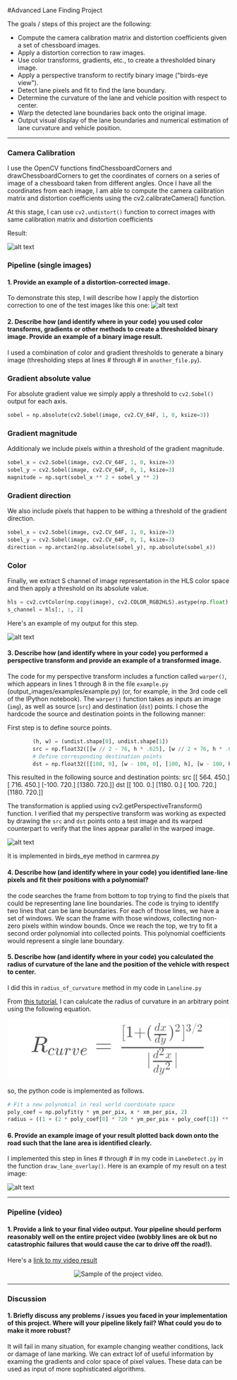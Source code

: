
#Advanced Lane Finding Project

The goals / steps of this project are the following:

* Compute the camera calibration matrix and distortion coefficients given a set of chessboard images.
* Apply a distortion correction to raw images.
* Use color transforms, gradients, etc., to create a thresholded binary image.
* Apply a perspective transform to rectify binary image ("birds-eye view").
* Detect lane pixels and fit to find the lane boundary.
* Determine the curvature of the lane and vehicle position with respect to center.
* Warp the detected lane boundaries back onto the original image.
* Output visual display of the lane boundaries and numerical estimation of lane curvature and vehicle position.

[//]: # (Image References)

[image1]: ./output_images/undistort1.png "Undistorted"

[image2]: ./output_images/undistort2.png "Road Transformed"
[image3]: ./output_images/edge.png "Binary Example"
[image4]: ./output_images/warp_1.png "Warp Example"
[image5]: ./examples/color_fit_lines.jpg "Fit Visual"
[image6]: ./examples/example_output.jpg "Output"
[video1]: https://github.com/victorchen276/CarND-Advanced-Lane-Lines/blob/master/output_videos/output_project_video.mp4 "Video"

[result_image1]: ./output_images/result_1.png "Result1"
[curve_grad]:./output_images/curve_grad.png "curve_grad"



---

### Camera Calibration

I use the OpenCV functions findChessboardCorners and drawChessboardCorners to
get the coordinates of corners on a series of image of a chessboard taken from different angles.
Once I have all the coordinates from each image, I am able to compute the camera
calibration matrix and distortion coefficients using the cv2.calibrateCamera() function.

At this stage, I can use `cv2.undistort()` function to correct images with same calibration matrix and distortion coefficients


Result:

![alt text][image1]


### Pipeline (single images)

#### 1. Provide an example of a distortion-corrected image.

To demonstrate this step, I will describe how I apply the distortion correction to one of the test images like this one:
![alt text][image2]

#### 2. Describe how (and identify where in your code) you used color transforms, gradients or other methods to create a thresholded binary image.  Provide an example of a binary image result.

I used a combination of color and gradient thresholds to generate a binary image (thresholding steps at lines # through # in `another_file.py`).


### Gradient absolute value
For absolute gradient value we simply apply a threshold to `cv2.Sobel()` output for each axis.

```python
sobel = np.absolute(cv2.Sobel(image, cv2.CV_64F, 1, 0, ksize=3))
```

### Gradient magnitude
Additionaly we include pixels within a threshold of the gradient magnitude.

```python
sobel_x = cv2.Sobel(image, cv2.CV_64F, 1, 0, ksize=3)
sobel_y = cv2.Sobel(image, cv2.CV_64F, 0, 1, ksize=3)
magnitude = np.sqrt(sobel_x ** 2 + sobel_y ** 2)
```

### Gradient direction
We also include pixels that happen to be withing a threshold of the gradient direction.

```python
sobel_x = cv2.Sobel(image, cv2.CV_64F, 1, 0, ksize=3)
sobel_y = cv2.Sobel(image, cv2.CV_64F, 0, 1, ksize=3)
direction = np.arctan2(np.absolute(sobel_y), np.absolute(sobel_x))
```

### Color
Finally, we extract S channel of image representation in the HLS color space and then apply a threshold on its absolute value.

```python
hls = cv2.cvtColor(np.copy(image), cv2.COLOR_RGB2HLS).astype(np.float)
s_channel = hls[:, :, 2]
```
Here's an example of my output for this step.

![alt text][image3]

#### 3. Describe how (and identify where in your code) you performed a perspective transform and provide an example of a transformed image.

The code for my perspective transform includes a function called `warper()`, which appears in lines 1 through 8 in the file `example.py` (output_images/examples/example.py) (or, for example, in the 3rd code cell of the IPython notebook).  The `warper()` function takes as inputs an image (`img`), as well as source (`src`) and destination (`dst`) points.  I chose the hardcode the source and destination points in the following manner:


First step is to define source points.
```python
        (h, w) = (undist.shape[0], undist.shape[1])
        src = np.float32([[w // 2 - 76, h * .625], [w // 2 + 76, h * .625], [-100, h], [w + 100, h]])
        # Define corresponding destination points
        dst = np.float32([[100, 0], [w - 100, 0], [100, h], [w - 100, h]])
```

This resulted in the following source and destination points:
src
[[ 564.  450.]
 [ 716.  450.]
 [-100.  720.]
 [1380.  720.]]
 dst
[[ 100.    0.]
 [1180.    0.]
 [ 100.  720.]
 [1180.  720.]]

The transformation is applied using cv2.getPerspectiveTransform() function. I verified that my perspective transform was working as expected by drawing the `src` and `dst` points onto a test image and its warped counterpart to verify that the lines appear parallel in the warped image.

![alt text][image4]

It is implemented in birds_eye method in carmrea.py


#### 4. Describe how (and identify where in your code) you identified lane-line pixels and fit their positions with a polynomial?

the code searches the  frame from bottom to top trying to find the pixels that could be representing
lane line boundaries. The code is trying to identify two lines
that can be lane boundaries. For each of those lines, we have a set of
windows. We scan the frame with those windows,
collecting non-zero pixels within window bounds. Once we reach the top,
we try to fit a second order polynomial into collected points.
This polynomial coefficients would represent a single lane boundary.

#### 5. Describe how (and identify where in your code) you calculated the radius of curvature of the lane and the position of the vehicle with respect to center.

I did this in `radius_of_curvature` method in my code in `Laneline.py`

From [this tutorial](http://www.intmath.com/applications-differentiation/8-radius-curvature.php), I can calulcate the radius of curvature in an arbitrary point using the following equation.

![alt text][curve_grad]


so, the python code is implemented as follows.
```python
# Fit a new polynomial in real world coordinate space
poly_coef = np.polyfit(y * ym_per_pix, x * xm_per_pix, 2)
radius = ((1 + (2 * poly_coef[0] * 720 * ym_per_pix + poly_coef[1]) ** 2) ** 1.5) / np.absolute(2 * poly_coef[0])
```

#### 6. Provide an example image of your result plotted back down onto the road such that the lane area is identified clearly.

I implemented this step in lines # through # in my code in `LaneDetect.py` in the function `draw_lane_overlay()`.  Here is an example of my result on a test image:

![alt text][result_image1]

---

### Pipeline (video)

#### 1. Provide a link to your final video output.  Your pipeline should perform reasonably well on the entire project video (wobbly lines are ok but no catastrophic failures that would cause the car to drive off the road!).

Here's a [link to my video result][video1]

<p align="center">
  <img src="output.gif" alt="Sample of the project video."/>
</p>

---

### Discussion

#### 1. Briefly discuss any problems / issues you faced in your implementation of this project.  Where will your pipeline likely fail?  What could you do to make it more robust?

It will fail in many situation, for example changing weather conditions, lack or damage of lane marking.
We can extract lof of useful information by examing the gradients and color space of pixel values. These
data can be used as input of more sophisticated algorithms.
